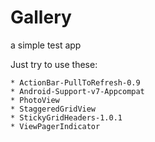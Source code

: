 Gallery
============
a simple test app

Just try to use these:

    * ActionBar-PullToRefresh-0.9
    * Android-Support-v7-Appcompat
    * PhotoView
    * StaggeredGridView
    * StickyGridHeaders-1.0.1
    * ViewPagerIndicator

